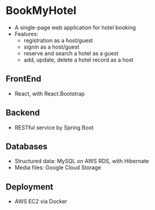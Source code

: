 # BookMyHotel
  - A single-page web application for hotel booking
  - Features:
    - registration as a host/guest
    - signin as a host/guest
    - reserve and search a hotel as a guest
    - add, update, delete a hotel record as a host

## FrontEnd
  - React, with React.Bootstrap
## Backend
  - RESTful service by Spring Boot
## Databases
  - Structured data: MySQL on AWS RDS, with Hibernate
  - Media files: Google Cloud Storage
## Deployment
  - AWS EC2 via Docker
